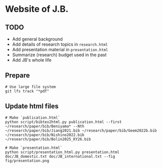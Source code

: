 # Website of J.B.


## TODO
- Add general background
- Add details of research topics in `research.html`
- Add presentation material in `presentation.html`
- Summarize (research) budget used in the past
- Add JB's whole life


## Prepare
```
# Use large file system
git lfs track "*pdf"
```


## Update html files 
```
# Make `publication.html`
python script/bibtex2html.py publication.html --first ~/research/paper/bib/Beniyama* --Nth ~/research/paper/bib/Jiang2021.bib ~/research/paper/bib/Geem2022b.bib ~/research/paper/bib/Nishino2022.bib ~/research/paper/bib/Bolin2025_KY26.bib

# Make `presentation.html`
python script/presentation_html.py presentation.html doc/JB_domestic.txt doc/JB_international.txt --fig fig/presentation.png
```
